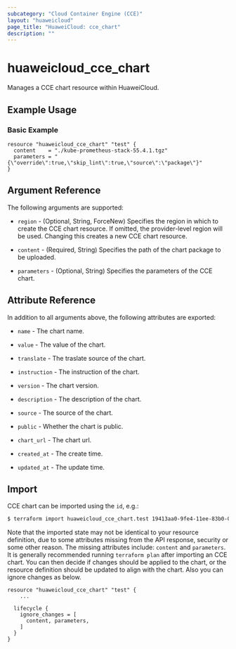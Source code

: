 ```yaml
---
subcategory: "Cloud Container Engine (CCE)"
layout: "huaweicloud"
page_title: "HuaweiCloud: cce_chart"
description: ""
---
```


# huaweicloud_cce_chart

Manages a CCE chart resource within HuaweiCloud.

## Example Usage

### Basic Example

```hcl
resource "huaweicloud_cce_chart" "test" {
  content    = "./kube-prometheus-stack-55.4.1.tgz"
  parameters = "{\"override\":true,\"skip_lint\":true,\"source\":\"package\"}"
}
```

## Argument Reference

The following arguments are supported:

* `region` - (Optional, String, ForceNew) Specifies the region in which to create the CCE chart resource.
  If omitted, the provider-level region will be used. Changing this creates a new CCE chart resource.

* `content` - (Required, String) Specifies the path of the chart package to be uploaded.

* `parameters` - (Optional, String) Specifies the parameters of the CCE chart.

## Attribute Reference

In addition to all arguments above, the following attributes are exported:

* `name` - The chart name.

* `value` - The value of the chart.

* `translate` - The traslate source of the chart.

* `instruction` - The instruction of the chart.

* `version` - The chart version.

* `description` - The description of the chart.

* `source` - The source of the chart.

* `public` - Whether the chart is public.

* `chart_url` - The chart url.

* `created_at` - The create time.

* `updated_at` - The update time.

## Import

CCE chart can be imported using the `id`, e.g.:

```bash
$ terraform import huaweicloud_cce_chart.test 19413aa0-9fe4-11ee-83b0-0255ac10026b
```

Note that the imported state may not be identical to your resource definition, due to some attributes missing from the
API response, security or some other reason. The missing attributes include:
`content` and `parameters`. It is generally recommended running `terraform plan` after importing an CCE chart.
You can then decide if changes should be applied to the chart, or the resource definition should be updated to align
with the chart. Also you can ignore changes as below.

```
resource "huaweicloud_cce_chart" "test" {
    ...

  lifecycle {
    ignore_changes = [
      content, parameters,
    ]
  }
}
```
